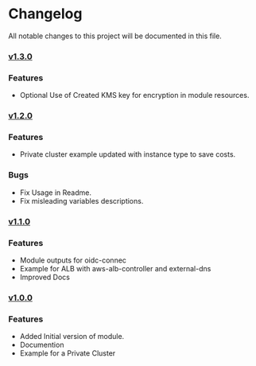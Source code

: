 # Changelog

All notable changes to this project will be documented in this file.

### [v1.3.0](https://github.com/ishuar/terraform-aws-eks/compare/v1.2.0...v1.3.0)

### Features

- Optional Use of Created KMS key for encryption in module resources.

### [v1.2.0](https://github.com/ishuar/terraform-eks/compare/v1.1.0...v1.2.0)

### Features

- Private cluster example updated with instance type to save costs.

### Bugs

- Fix Usage in Readme.
- Fix misleading variables descriptions.

### [v1.1.0](https://github.com/ishuar/terraform-eks/compare/v1.0.0...v1.1.0)

### Features

- Module outputs for oidc-connec
- Example for ALB with aws-alb-controller and external-dns
- Improved Docs

### [v1.0.0](https://github.com/ishuar/terraform-eks/commits/v1.0.0)

### Features

- Added Initial version of module.
- Documention
- Example for a Private Cluster